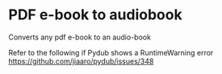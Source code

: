 # PDF e-book to audiobook
Converts any pdf e-book to an audio-book

Refer to the following if Pydub shows a RuntimeWarning error
https://github.com/jiaaro/pydub/issues/348
